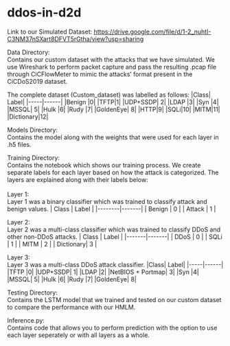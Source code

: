 # ddos-in-d2d

Link to our Simulated Dataset:
https://drive.google.com/file/d/1-2_nuhtI-C3NM37nSXart8DFVT5rGtha/view?usp=sharing

Data Directory:<br />
Contains our custom dataset with the attacks that we have simulated. We use Wireshark to perform packet capture and pass the resulting .pcap file through CiCFlowMeter to mimic the attacks’ format present in the CiCDoS2019 dataset. 

The complete dataset (Custom_dataset) was labelled as follows:
|Class|	Label|
|-----|------|
|Benign	|0|
|TFTP|1|
|UDP+SSDP|	2|
|LDAP	|3|
|Syn	|4|
|MSSQL|	5|
|Hulk	|6|
|Rudy	|7|
|GoldenEye|	8|
|HTTP|9|
|SQLi|10|
|MITM|11|
|Dictionary|12|

Models Directory:<br />
Contains the model along with the weights that were used for each layer in .h5 files.

Training Directory:<br />
Contains the notebook which shows our training process. We create separate labels for each layer based on how the attack is categorized. The layers are explained along with their labels below:<br />
<br />
Layer 1:<br />
Layer 1 was a binary classifier which was trained to classify attack and benign values.
| Class	 | Label | 
|--------|-------|
| Benign |	0    |
| Attack |	1    |

Layer 2:<br />
Layer 2 was a multi-class classifier which was trained to classify DDoS and other non-DDoS attacks.
| Class |	Label |
|-------|-------|
| DDoS |	0     |
| SQLi |	1 |
| MITM	| 2 |
| Dictionary|	3 |

Layer 3:<br />
Layer 3 was a multi-class DDoS attack classifier.
|Class|	Label|
|-----|------|
|TFTP	|0|
|UDP+SSDP|	1|
|LDAP	|2|
|NetBIOS + Portmap|	3|
|Syn	|4|
|MSSQL|	5|
|Hulk	|6|
|Rudy	|7|
|GoldenEye|	8|

Testing Directory: <br />
Contains the LSTM model that we trained and tested on our custom dataset to compare the performance with our HMLM.

Inference.py: <br />
Contains code that allows you to perform prediction with the option to use each layer seperately or with all layers as a whole.


